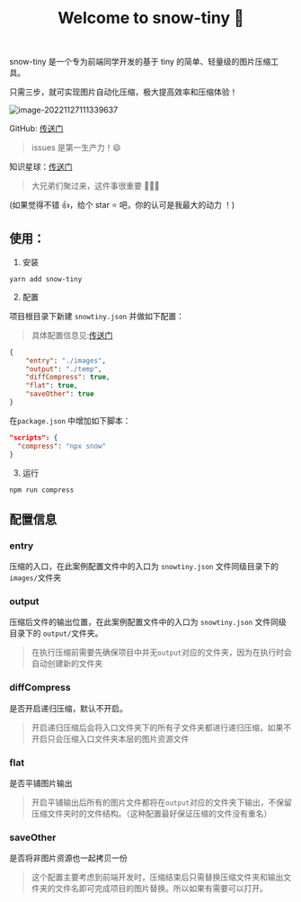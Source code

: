 <br>

<h1 align="center">Welcome to snow-tiny 👋</h1>

<br>

snow-tiny 是一个专为前端同学开发的基于 tiny 的简单、轻量级的图片压缩工具。

只需三步，就可实现图片自动化压缩，极大提高效率和压缩体验！

![image-20221127111339637](https://vitepress-source.oss-cn-beijing.aliyuncs.com/typoraimage-20221127111339637.png)

GitHub: [传送门](https://github.com/Jimmylxue/snow-tiny)

> issues 是第一生产力！😄

知识星球：[传送门](http://www.jimmyxuexue.top)

> 大兄弟们聚过来，这件事很重要 🎉🎉🎉

(如果觉得不错 👍，给个 star ⭐ 吧，你的认可是我最大的动力 ！)

## 使用：

1. 安装

```
yarn add snow-tiny
```

2. 配置

项目根目录下新建 `snowtiny.json` 并做如下配置：

> 具体配置信息见:[传送门](http://blog.jimmyxuexue.top/snowtiny/usage/config.html)

```json
{
	"entry": "./images",
	"output": "./temp",
	"diffCompress": true,
	"flat": true,
	"saveOther": true
}
```

在`package.json` 中增加如下脚本：

```json
"scripts": {
  "compress": "npx snow"
}
```

3. 运行

```
npm run compress
```

## 配置信息

### entry

压缩的入口，在此案例配置文件中的入口为 `snowtiny.json` 文件同级目录下的 `images/`文件夹

### output

压缩后文件的输出位置，在此案例配置文件中的入口为 `snowtiny.json` 文件同级目录下的 `output/`文件夹。

> 在执行压缩前需要先确保项目中并无`output`对应的文件夹，因为在执行时会自动创建新的文件夹

### diffCompress

是否开启递归压缩，默认不开启。

> 开启递归压缩后会将入口文件夹下的所有子文件夹都进行递归压缩，如果不开启只会压缩入口文件夹本层的图片资源文件

### flat

是否平铺图片输出

> 开启平铺输出后所有的图片文件都将在`output`对应的文件夹下输出，不保留压缩文件夹时的文件结构。（这种配置最好保证压缩的文件没有重名）

### saveOther

是否将非图片资源也一起拷贝一份

> 这个配置主要考虑到前端开发时，压缩结束后只需替换压缩文件夹和输出文件夹的文件名即可完成项目的图片替换。所以如果有需要可以打开。
